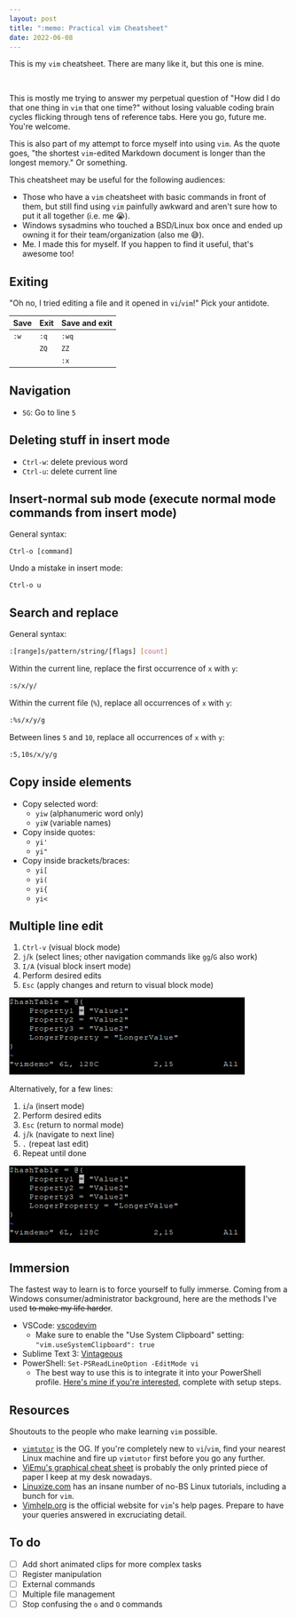 ```yaml
---
layout: post
title: ":memo: Practical vim Cheatsheet"
date: 2022-06-08
---
```

This is my `vim` cheatsheet. There are many like it, but this one is mine.

<img src="https://luxetobscura.github.io/assets/get-that-vim-out-of-my-face.jpg" alt="" width="500"/>

This is mostly me trying to answer my perpetual question of "How did I do that one thing in `vim` that one time?" without losing valuable coding brain cycles flicking through tens of reference tabs. Here you go, future me. You're welcome.

This is also part of my attempt to force myself into using `vim`. As the quote goes, "the shortest `vim`-edited Markdown document is longer than the longest memory." Or something.

This cheatsheet may be useful for the following audiences:

- Those who have a `vim` cheatsheet with basic commands in front of them, but still find using `vim` painfully awkward and aren't sure how to put it all together (i.e. me :sob:).
- Windows sysadmins who touched a BSD/Linux box once and ended up owning it for their team/organization (also me :sweat_smile:).
- Me. I made this for myself. If you happen to find it useful, that's awesome too!

## Exiting

"Oh no, I tried editing a file and it opened in `vi`/`vim`!" Pick your antidote.

| Save | Exit  | Save and exit |
| ---- | ----  | ------------- |
| `:w` | `:q`  | `:wq`         |
|      | `ZQ`  | `ZZ`          |
|      |       | `:x`          |

## Navigation

- `5G`: Go to line `5`

## Deleting stuff in insert mode

- `Ctrl-w`: delete previous word
- `Ctrl-u`: delete current line

## Insert-normal sub mode (execute normal mode commands from insert mode)

General syntax:

```text
Ctrl-o [command]
```

Undo a mistake in insert mode:

```text
Ctrl-o u
```

## Search and replace

General syntax:

```bash
:[range]s/pattern/string/[flags] [count]
```

Within the current line, replace the first occurrence of `x` with `y`:

```bash
:s/x/y/
```

Within the current file (`%`), replace all occurrences of `x` with `y`:

```bash
:%s/x/y/g
```

Between lines `5` and `10`, replace all occurrences of `x` with `y`:

```bash
:5,10s/x/y/g
```

## Copy inside elements

- Copy selected word:
  - `yiw` (alphanumeric word only)
  - `yiW` (variable names)
- Copy inside quotes:
  - `yi'`
  - `yi"`
- Copy inside brackets/braces:
  - `yi[`
  - `yi(`
  - `yi{`
  - `yi<`

## Multiple line edit

1. `Ctrl-v` (visual block mode)
2. `j`/`k` (select lines; other navigation commands like `gg`/`G` also work)
3. `I/A` (visual block insert mode)
4. Perform desired edits
5. `Esc` (apply changes and return to visual block mode)

![Multiple line edit example 1](/assets/multi-line-edit.gif)

Alternatively, for a few lines:

1. `i`/`a` (insert mode)
2. Perform desired edits
3. `Esc` (return to normal mode)
4. `j`/`k` (navigate to next line)
5. `.` (repeat last edit)
6. Repeat until done

![Multiple line edit example 2](/assets/multi-line-edit-2.gif)

## Immersion

The fastest way to learn is to force yourself to fully immerse. Coming from a Windows consumer/administrator background, here are the methods I've used ~~to make my life harder~~.

- VSCode: [vscodevim](https://marketplace.visualstudio.com/items?itemName=vscodevim.vim)
  - Make sure to enable the "Use System Clipboard" setting: `"vim.useSystemClipboard": true`
- Sublime Text 3: [Vintageous](https://packagecontrol.io/packages/Vintageous)
- PowerShell: `Set-PSReadLineOption -EditMode vi`
  - The best way to use this is to integrate it into your PowerShell profile. [Here's mine if you're interested](https://github.com/luxetobscura/luxetobscura-PowerShellProfile), complete with setup steps.

## Resources

Shoutouts to the people who make learning `vim` possible.

- [`vimtutor`](https://linux.die.net/man/1/vimtutor) is the OG. If you're completely new to `vi`/`vim`, find your nearest Linux machine and fire up `vimtutor` first before you go any further.
- [ViEmu's graphical cheat sheet](http://www.viemu.com/a_vi_vim_graphical_cheat_sheet_tutorial.html) is probably the only printed piece of paper I keep at my desk nowadays.
- [Linuxize.com](https://linuxize.com) has an insane number of no-BS Linux tutorials, including a bunch for `vim`.
- [Vimhelp.org](https://vimhelp.org) is the official website for `vim`'s help pages. Prepare to have your queries answered in excruciating detail.

## To do

- [ ] Add short animated clips for more complex tasks
- [ ] Register manipulation
- [ ] External commands
- [ ] Multiple file management
- [ ] Stop confusing the `o` and `O` commands
